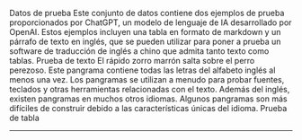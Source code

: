 Datos de prueba
Este conjunto de datos contiene dos ejemplos de prueba proporcionados por ChatGPT, un modelo de lenguaje de IA desarrollado por OpenAI.
Estos ejemplos incluyen una tabla en formato de markdown y un párrafo de texto en inglés, que se pueden utilizar para poner a prueba un software de traducción de inglés a chino que admita tanto texto como tablas.
Prueba de texto
El rápido zorro marrón salta sobre el perro perezoso. Este pangrama contiene todas las letras del alfabeto inglés al menos una vez. Los pangramas se utilizan a menudo para probar fuentes, teclados y otras herramientas relacionadas con el texto. Además del inglés, existen pangramas en muchos otros idiomas. Algunos pangramas son más difíciles de construir debido a las características únicas del idioma.
Prueba de tabla

---

